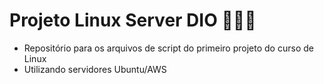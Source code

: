 # Projeto Linux Server DIO 👩🏻‍💻

- Repositório para os arquivos de script do primeiro projeto do curso de Linux
- Utilizando servidores Ubuntu/AWS
